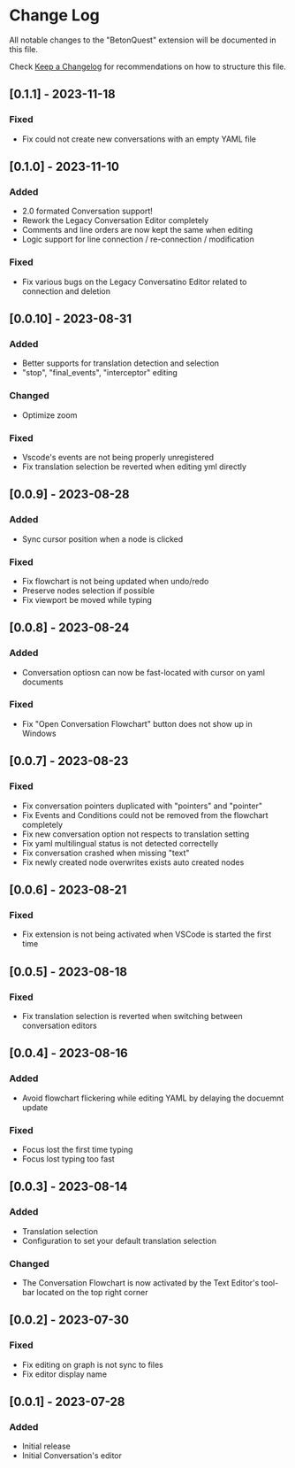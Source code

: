 # Change Log

All notable changes to the "BetonQuest" extension will be documented in this file.

Check [Keep a Changelog](http://keepachangelog.com/) for recommendations on how to structure this file.

## [0.1.1] - 2023-11-18

### Fixed
- Fix could not create new conversations with an empty YAML file

## [0.1.0] - 2023-11-10

### Added
- 2.0 formated Conversation support!
- Rework the Legacy Conversation Editor completely
- Comments and line orders are now kept the same when editing
- Logic support for line connection / re-connection / modification

### Fixed
- Fix various bugs on the Legacy Conversatino Editor related to connection and deletion

## [0.0.10] - 2023-08-31

### Added
- Better supports for translation detection and selection
- "stop", "final_events", "interceptor" editing

### Changed
- Optimize zoom

### Fixed
- Vscode's events are not being properly unregistered
- Fix translation selection be reverted when editing yml directly

## [0.0.9] - 2023-08-28

### Added
- Sync cursor position when a node is clicked

### Fixed
- Fix flowchart is not being updated when undo/redo
- Preserve nodes selection if possible
- Fix viewport be moved while typing

## [0.0.8] - 2023-08-24

### Added
- Conversation optiosn can now be fast-located with cursor on yaml documents

### Fixed
- Fix "Open Conversation Flowchart" button does not show up in Windows

## [0.0.7] - 2023-08-23

### Fixed
- Fix conversation pointers duplicated with "pointers" and "pointer"
- Fix Events and Conditions could not be removed from the flowchart completely
- Fix new conversation option not respects to translation setting
- Fix yaml multilingual status is not detected correctelly
- Fix conversation crashed when missing "text"
- Fix newly created node overwrites exists auto created nodes

## [0.0.6] - 2023-08-21

### Fixed
- Fix extension is not being activated when VSCode is started the first time

## [0.0.5] - 2023-08-18

### Fixed
- Fix translation selection is reverted when switching between conversation editors

## [0.0.4] - 2023-08-16

### Added
- Avoid flowchart flickering while editing YAML by delaying the docuemnt update

### Fixed
- Focus lost the first time typing
- Focus lost typing too fast

## [0.0.3] - 2023-08-14

### Added
- Translation selection
- Configuration to set your default translation selection

### Changed
- The Conversation Flowchart is now activated by the Text Editor's tool-bar located on the top right corner

## [0.0.2] - 2023-07-30

### Fixed
- Fix editing on graph is not sync to files
- Fix editor display name

## [0.0.1] - 2023-07-28

### Added
- Initial release
- Initial Conversation's editor
